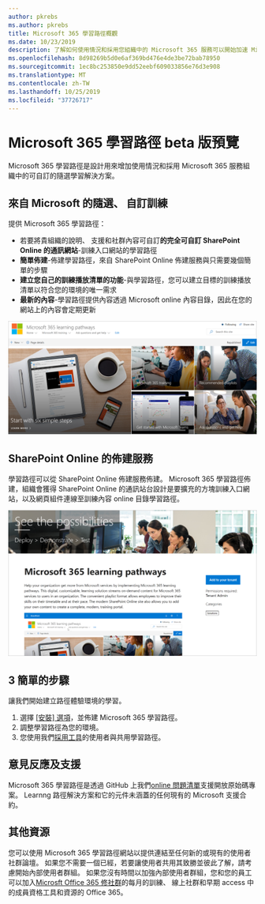 ```yaml
---
author: pkrebs
ms.author: pkrebs
title: Microsoft 365 學習路徑概觀
ms.date: 10/23/2019
description: 了解如何使用情況和採用您組織中的 Microsoft 365 服務可以開始加速 Microsoft 365 學習路徑。 學習路徑包含自訂 SharePoint Online 網頁組件和新式 SharePoint Online 的通訊訓練網站輕鬆地佈建至 Microsoft 365 租用戶。
ms.openlocfilehash: 8d98269b5d0e6af369bd476e4de3be72bab78950
ms.sourcegitcommit: 1ec8bc253850e9dd52eebf609033856e76d3e908
ms.translationtype: MT
ms.contentlocale: zh-TW
ms.lasthandoff: 10/25/2019
ms.locfileid: "37726717"
---
```

# <a name="microsoft-365-learning-pathways-beta-preview"></a>Microsoft 365 學習路徑 beta 版預覽
Microsoft 365 學習路徑是設計用來增加使用情況和採用 Microsoft 365 服務組織中的可自訂的隨選學習解決方案。  

## <a name="on-demand-custom-training-from-microsoft"></a>來自 Microsoft 的隨選、 自訂訓練

提供 Microsoft 365 學習路徑：

- 若要將貴組織的說明、 支援和社群內容可自訂**的完全可自訂 SharePoint Online 的通訊網站**-訓練入口網站的學習路徑
- **簡單佈建**-佈建學習路徑，來自 SharePoint Online 佈建服務與只需要幾個簡單的步驟
- **建立您自己的訓練播放清單的功能**-與學習路徑，您可以建立目標的訓練播放清單以符合您的環境的唯一需求
- **最新的內容**-學習路徑提供內容透過 Microsoft online 內容目錄，因此在您的網站上的內容會定期更新

![cg introducing.png](media/cg-introducing.png)

## <a name="sharepoint-online-provisioning-service"></a>SharePoint Online 的佈建服務 
學習路徑可以從 SharePoint Online 佈建服務佈建。 Microsoft 365 學習路徑佈建，組織會獲得 SharePoint Online 的通訊站台設計是要擴充的方塊訓練入口網站，以及網頁組件連線至訓練內容 online 目錄學習路徑。 

![cg provision.png](media/cg-provision.png)

## <a name="3-easy-steps"></a>3 簡單的步驟
讓我們開始建立路徑體驗環境的學習。
1. 選擇 [[安裝] 選項](custom_setupoptions.md)，並佈建 Microsoft 365 學習路徑。  
2. 調整學習路徑為您的環境。
3. 您使用我們[採用工具](driveadoption.md)的使用者與共用學習路徑。

## <a name="feedback-and-support"></a>意見反應及支援

Microsoft 365 學習路徑是透過 GitHub 上我們[online 問題清單](https://aka.ms/CustomLearningHelp)支援開放原始碼專案。 Learnng 路徑解決方案和它的元件未涵蓋的任何現有的 Microsoft 支援合約。  

## <a name="additional-resources"></a>其他資源
您可以使用 Microsoft 365 學習路徑網站以提供連結至任何新的或現有的使用者社群論壇。 如果您不需要一個已經，若要讓使用者共用其致勝並彼此了解，請考慮開始內部使用者群組。  如果您沒有時間以加強內部使用者群組，您和您的員工可以加入[Microsft Office 365 修社群](https://aka.ms/O365Champions)的每月的訓練、 線上社群和早期 access 中的成員資格工具和資源的 Office 365。